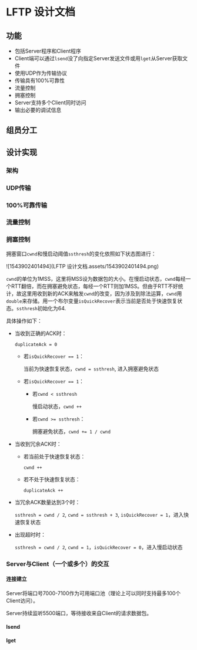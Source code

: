 # LFTP 设计文档

## 功能

- 包括Server程序和Client程序
- Client端可以通过`lsend`没了向指定Server发送文件或用`lget`从Server获取文件
- 使用UDP作为传输协议
- 传输具有100%可靠性
- 流量控制
- 拥塞控制
- Server支持多个Client同时访问
- 输出必要的调试信息



## 组员分工





## 设计实现

### 架构



### UDP传输



### 100%可靠传输



### 流量控制





### 拥塞控制

拥塞窗口`cwnd`和慢启动阈值`ssthresh`的变化依照如下状态图进行：

![1543902401494](LFTP 设计文档.assets/1543902401494.png)

`cwnd`的单位为1MSS，这里将MSS设为数据包的大小。在慢启动状态，`cwnd`每经一个RTT翻倍，而在拥塞避免状态，每经一个RTT则加1MSS。但由于RTT不好统计，故这里用收到新的ACK来触发`cwnd`的改变，因为涉及到除法运算，`cwnd`用`double`来存储。用一个布尔变量`isQuickRecover`表示当前是否处于快速恢复状态。`ssthresh`初始化为64.

具体操作如下：

- 当收到正确的ACK时：

  `duplicateAck = 0`

  - 若`isQuickRecover == 1`：

    当前为快速恢复状态，`cwnd = ssthresh`, 进入拥塞避免状态

  - 若`isQuickRecover == 1`：

    - 若`cwnd < ssthresh`

      慢启动状态，`cwnd ++`

    - 若`cwnd >= ssthresh`：

      拥塞避免状态，`cwnd += 1 / cwnd`

- 当收到冗余ACK时：

  - 若当前处于快速恢复状态：

    `cwnd ++`

  - 若不处于快速恢复状态：

    `duplicateAck ++`

- 当冗余ACK数量达到3个时：

  `ssthresh = cwnd / 2`, `cwnd = ssthresh + 3`, `isQuickRecover = 1`，进入快速恢复状态

- 出现超时时：

  `ssthresh = cwnd / 2`, `cwnd = 1`，`isQuickRecover = 0`，进入慢启动状态



### Server与Client（一个或多个）的交互

#### 连接建立

Server将端口号7000-7100作为可用端口池（理论上可以同时支持最多100个Client访问）。

Server持续监听5500端口，等待接收来自Client的请求数据包。



#### lsend



#### lget

















